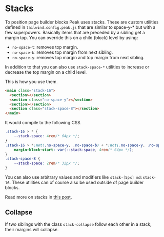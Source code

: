 # Stacks

To position page builder blocks Peak uses stacks. These are custom utilities defined in `tailwind.config.peak.js` that are similar to space-y-* but with a few superpowers. Basically items that are preceded by a sibling get a margin top. You can override this on a child (block) level by using:

* `no-space-t`: removes top margin.
* `no-space-b`: removes top margin from next sibling.
* `no-space-y`: removes top margin and top margin from next sibling.

In addition to that you can also use `stack-space-*` utilities to increase or decrease the top margin on a child level.

This is how you use them.

```html
<main class="stack-16">
  <section></section>
  <section class="no-space-y"></section>
  <section></section>
  <section class="stack-space-8"></section>
</main>
```
It would compile to the following CSS.

```css
.stack-16 > * {
    --stack-space: 4rem/* 64px */;
}
.stack-16 > *:not(.no-space-y, .no-space-b) + *:not(.no-space-y, .no-space-t) {
    margin-block-start: var(--stack-space, 4rem/* 64px */);
}
.stack-space-8 {
    --stack-space: 2rem/* 32px */;
}
```

You can also use arbitrary values and modifiers like `stack-[5px] md:stack-16`. These utilities can of course also be used outside of page builder blocks.

Read more on stacks in [this post](https://1902.studio/journal/stack-utilities-to-space-page-builder-blocks).

## Collapse
If two siblings with the class `stack-collapse` follow each other in a stack, their margins will collapse.
